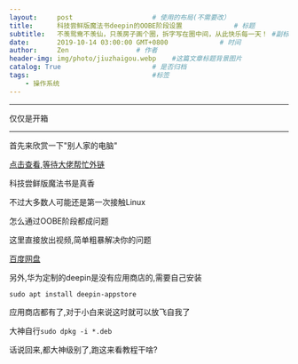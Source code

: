 ```yaml
---
layout:     post                    # 使用的布局(不需要改）
title:      科技尝鲜版魔法书deepin的OOBE阶段设置             # 标题
subtitle:   不羡鸳鸯不羡仙，只羡房子画个圈，拆字写在圈中间，从此快乐每一天！ #副标题
date:       2019-10-14 03:00:00 GMT+0800             # 时间
author:     Zen                 # 作者
header-img: img/photo/jiuzhaigou.webp    #这篇文章标题背景图片
catalog: True                       # 是否归档
tags:                               #标签
    - 操作系统
---
```


----

仅仅是开箱

----

首先来欣赏一下"别人家的电脑"

[点击查看,等待大佬帮忙外链](https://pan.baidu.com/s/1UdA7btBkSAEYvznlfYTWvQ)


科技尝鲜版魔法书是真香

不过大多数人可能还是第一次接触Linux

怎么通过OOBE阶段都成问题

这里直接放出视频,简单粗暴解决你的问题

[百度网盘](https://pan.baidu.com/s/13sjpb7873_Ngs2w-F5v67w)


另外,华为定制的deepin是没有应用商店的,需要自己安装

`sudo apt install deepin-appstore`

应用商店都有了,对于小白来说这时就可以放飞自我了

大神自行`sudo dpkg -i *.deb`

话说回来,都大神级别了,跑这来看教程干啥?

